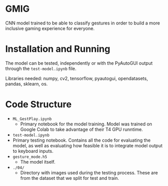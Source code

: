 # GMIG

CNN model trained to be able to classify gestures in order to build a more inclusive gaming experience for everyone.

# Installation and Running

The model can be tested, independently or with the PyAutoGUI output through the ```test-model.ipynb``` file. 

Libraries needed: numpy, cv2, tensorflow, pyautogui, opendatasets, pandas, sklearn, os.


# Code Structure
- ```ML_GestPlay.ipynb```
  - Primary notebook for the model training. Model was trained on Google Colab to take advantage of their T4 GPU runntime.
- ```test-model.ipynb```
 - Primary testing notebook. Contains all the code for evaluating the model, as well as evaluating how feasible it is to integrate model output to keyboard inputs. 
- ```gesture_mode.h5``` 
  - The model itself.
- ```./04/```
  - Directory with images used during the testing process. These are from the dataset that we split for test and train. 